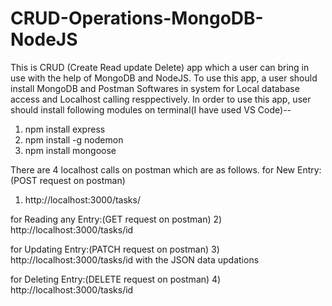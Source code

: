 # CRUD-Operations-MongoDB-NodeJS


This is CRUD (Create Read update Delete) app which a user can bring in use with the help of MongoDB and NodeJS.
To use this app, a user should install MongoDB and Postman Softwares in system for Local database access and Localhost calling resppectively. 
In order to use this app, user should install following modules on terminal(I have used VS Code)--
1) npm install express
2) npm install -g nodemon
3) npm install mongoose

There are 4 localhost calls on postman which are as follows.
for New Entry:(POST request on postman)
1) http://localhost:3000/tasks/

for Reading any Entry:(GET request on postman)
2) http://localhost:3000/tasks/id

for Updating Entry:(PATCH request on postman)
3) http://localhost:3000/tasks/id with the JSON data updations

for Deleting Entry:(DELETE request on postman)
4) http://localhost:3000/tasks/id 

